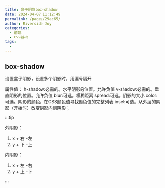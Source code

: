 ```yaml
---
title: 盒子阴影box-shadow
date: 2024-04-07 11:12:49
permalink: /pages/29ac65/
author: Riverside Joy
categories:
  - 前端
  - CSS基础
tags:
  - 
---
```

## box-shadow

设置盒子阴影，设置多个阴影时，用逗号隔开

属性值：
    h-shadow:必需的。水平阴影的位置。允许负值
    v-shadow:必需的。垂直阴影的位置。允许负值
    blur:可选。模糊距离
    spread:可选。阴影的大小
    color:可选。阴影的颜色。在CSS颜色值寻找颜色值的完整列表
    inset:可选。从外层的阴影（开始时）改变阴影内侧阴影；

:::tip 

外阴影：

1. x + 右  -左
2. y + 下  -上

内阴影：

1. x + 左  -右
2. y + 上  -下

:::    